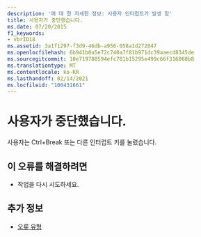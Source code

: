```yaml
---
description: '에 대 한 자세한 정보: 사용자 인터럽트가 발생 함'
title: 사용자가 중단했습니다.
ms.date: 07/20/2015
f1_keywords:
- vbrID18
ms.assetid: 3a1f1297-f3d9-46db-a956-058a1d272047
ms.openlocfilehash: 6b941b0a5e72c740a7f81b971dc39aaecd8345de
ms.sourcegitcommit: 10e719780594efc781b15295e499c66f316068b8
ms.translationtype: MT
ms.contentlocale: ko-KR
ms.lasthandoff: 02/14/2021
ms.locfileid: "100431661"
---
```

# <a name="user-interrupt-occurred"></a>사용자가 중단했습니다.

사용자는 Ctrl+Break 또는 다른 인터럽트 키를 눌렀습니다.  
  
## <a name="to-correct-this-error"></a>이 오류를 해결하려면  
  
- 작업을 다시 시도하세요.  
  
## <a name="see-also"></a>추가 정보

- [오류 유형](../programming-guide/language-features/error-types.md)
